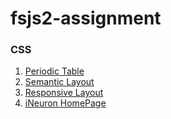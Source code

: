 # fsjs2-assignment

### CSS

1. [Periodic Table](https://cerulean-churros-2cc0b6.netlify.app/css/periodic%20table/)
2. [Semantic Layout](https://cerulean-churros-2cc0b6.netlify.app/css/semantic%20layout/)
3. [Responsive Layout](https://cerulean-churros-2cc0b6.netlify.app/css/responsive%20layout/)
4. [iNeuron HomePage](https://cerulean-churros-2cc0b6.netlify.app/css/ineuron%20homepage/)
